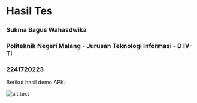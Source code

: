 # **Hasil Tes**

### Sukma Bagus Wahasdwika
### Politeknik Negeri Malang - Jurusan Teknologi Informasi - D IV-TI
### 2241720223

Berikut hasil demo APK:

   ![alt text](assets/hasil/Screenrecorder-2024-12-19-04-42-56-943.gif)